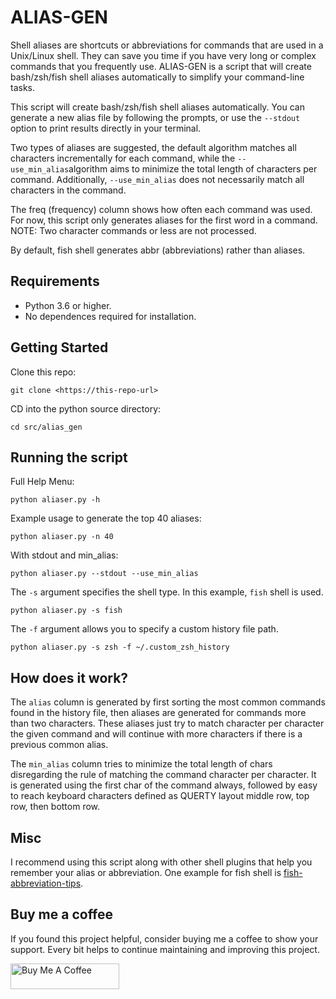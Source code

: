 # ALIAS-GEN

Shell aliases are shortcuts or abbreviations for commands that are used in a Unix/Linux shell. They can save you time if you have very long or complex commands that you frequently use. ALIAS-GEN is a script that will create bash/zsh/fish shell aliases automatically to simplify your command-line tasks.

This script will create bash/zsh/fish shell aliases automatically. You can generate a new alias file by following the prompts, or use the `--stdout` option to print results directly in your terminal.

Two types of aliases are suggested, the default algorithm matches all characters incrementally for each command, while the `--use_min_alias`algorithm aims to minimize the total length of characters per command. 
Additionally, `--use_min_alias` does not necessarily match all characters in the command. 

The freq (frequency) column shows how often each command was used. For now, this script only generates aliases for the first word in a command. 
NOTE: Two character commands or less are not processed.

By default, fish shell generates abbr (abbreviations) rather than aliases.

## Requirements

- Python 3.6 or higher.
- No dependences required for installation.

## Getting Started

Clone this repo:

```
git clone <https://this-repo-url>
```

CD into the python source directory:

```
cd src/alias_gen
```

## Running the script

Full Help Menu:

```
python aliaser.py -h
```

Example usage to generate the top 40 aliases:

```
python aliaser.py -n 40
```

With stdout and min_alias:

```
python aliaser.py --stdout --use_min_alias
```

The `-s` argument specifies the shell type. In this example, `fish` shell is used.

```
python aliaser.py -s fish
```

The `-f` argument allows you to specify a custom history file path.

```
python aliaser.py -s zsh -f ~/.custom_zsh_history
```

## How does it work?

The `alias` column is generated by first sorting the most common commands found
in the history file, then aliases are generated for commands more than two
characters. These aliases just try to match character per character the given
command and will continue with more characters if there is a previous common
alias.

The `min_alias` column tries to minimize the total length of chars disregarding
the rule of matching the command character per character. It is generated using
the first char of the command always, followed by easy to reach keyboard characters
defined as QUERTY layout middle row, top row, then bottom row.

## Misc

I recommend using this script along with other shell plugins that help you remember
your alias or abbreviation. One example for fish shell is [fish-abbreviation-tips](https://github.com/gazorby/fish-abbreviation-tips).

## Buy me a coffee

If you found this project helpful, consider buying me a coffee to show your support. Every bit helps to continue maintaining and improving this project.

<a href="https://www.buymeacoffee.com/arielfrischer" target="_blank"><img src="https://cdn.buymeacoffee.com/buttons/default-orange.png" alt="Buy Me A Coffee" height="41" width="174"></a>


